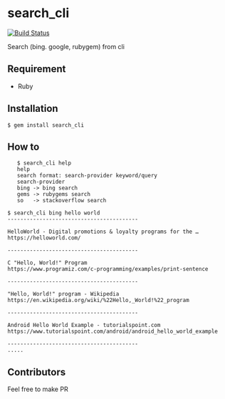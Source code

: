 # search_cli

[![Build Status](https://travis-ci.com/imhta/search_cli.svg?branch=master)](https://travis-ci.com/imhta/search_cli)

Search (bing. google, rubygem) from cli

## Requirement
- Ruby

## Installation

```
$ gem install search_cli
```

## How to
```
   $ search_cli help
   help
   search format: search-provider keyword/query
   search-provider
   bing -> bing search
   gems -> rubygems search
   so   -> stackoverflow search
```

```
$ search_cli bing hello world
-----------------------------------------

HelloWorld - Digital promotions & loyalty programs for the …
https://helloworld.com/

-----------------------------------------

C "Hello, World!" Program
https://www.programiz.com/c-programming/examples/print-sentence

-----------------------------------------

"Hello, World!" program - Wikipedia
https://en.wikipedia.org/wiki/%22Hello,_World!%22_program

-----------------------------------------

Android Hello World Example - tutorialspoint.com
https://www.tutorialspoint.com/android/android_hello_world_example

-----------------------------------------
.....
```

## Contributors

Feel free to make PR
